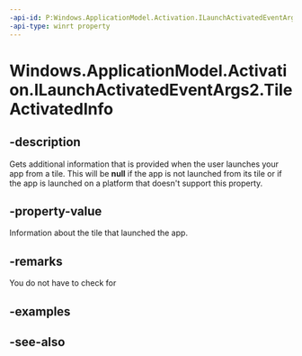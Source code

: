 ```yaml
---
-api-id: P:Windows.ApplicationModel.Activation.ILaunchActivatedEventArgs2.TileActivatedInfo
-api-type: winrt property
---
```


<!-- Property syntax
public Windows.ApplicationModel.Activation.TileActivatedInfo TileActivatedInfo { get; }
-->

# Windows.ApplicationModel.Activation.ILaunchActivatedEventArgs2.TileActivatedInfo

## -description
Gets additional information that is provided when the user launches your app from a tile. This will be **null** if the app is not launched from its tile or if the app is launched on a platform that doesn't support this property.

## -property-value
Information about the tile that launched the app.

## -remarks
You do not have to check for

## -examples

## -see-also

